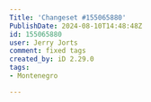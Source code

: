 ```yaml
---
Title: 'Changeset #155065880'
PublishDate: 2024-08-10T14:48:48Z
id: 155065880
user: Jerry Jorts
comment: fixed tags
created_by: iD 2.29.0
tags:
- Montenegro

---
```


